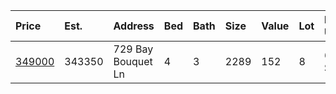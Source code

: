 | Price                                                                              | Est.   | Address            | Bed | Bath | Size | Value | Lot | Lot Unit  | Year | HOA | Open |
| :--------------------------------------------------------------------------------- | :----- | :----------------- | :-- | :--- | :--- | :---- | :-- | :-------- | :--- | :-- | :--- |
| [349000](https://www.movoto.com/home/729-bay-bouquet-ln-apex-nc-27523-413_2335814) | 343350 | 729 Bay Bouquet Ln | 4   | 3    | 2289 | 152   | 8   | 6534 Sqft | 2011 | 46  |      |
